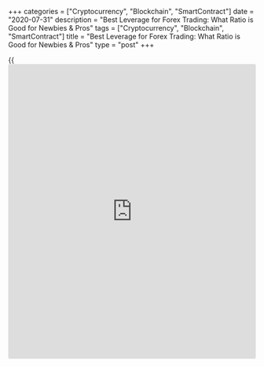 +++
categories = ["Cryptocurrency", "Blockchain", "SmartContract"]
date = "2020-07-31"
description = "Best Leverage for Forex Trading: What Ratio is Good for Newbies & Pros"
tags = ["Cryptocurrency", "Blockchain", "SmartContract"]
title = "Best Leverage for Forex Trading: What Ratio is Good for Newbies & Pros"
type = "post"
+++

{{<iframe id="large-banner" src="https://www.bounty.group/#slide=11.0" width="100%" height="600" scrolling="no" style="border: 0px solid rgb(216, 221, 230); border-radius: 3px;">}}

July 31, 2020

July 31, 2020

Best Leverage Ratio for Forex TradingMikhail Hypov

Whether you are a newbie trader on the Forex market or have solid
experience, you have certainly already encountered the concept of
leverage. If you are just discovering Forex trading, you may be
wondering what exactly this term means. In this case, I recommend you to
read the article “[What is leverage][1]”.

The article covers the following subjects:

Since leading brokers around the world offer different leverage ratios
on Forex, here we will review the main points of trading with this
financial tool and try to answer the question: What is a good leverage
ratio? But first, let's define the key concept.

## What is Leverage Ratio?

![LiteForex: Best Leverage for Forex Trading: What Ratio is Good for
Newbies & Pros  | LiteForex][2]

Leverage on Forex is the amount of trading funds that the broker is
willing to lend to your investment based on the ratio of your capital to
the amount of credit funds.

The total amount of leverage provided by the broker is not constant.
Brokers set their rates, which in some cases can reach 1:100 or even
more. Forex leverage is mostly expressed as a ratio. In this example, it
means that with the equity of $1, you can open positions for up to $100.

## What Leverage Ratio is Good for a Beginner

![LiteForex: Best Leverage for Forex Trading: What Ratio is Good for
Newbies & Pros  | LiteForex][3]

Let's figure out what is the best leverage level for a beginner. Many
newbies are attracted to the leverage-based earning strategy as they
want to make more money in a short period of time.

However, remember that leverage is associated with certain risks. You
need to at least understand the concepts that are directly related to
money management in leveraged trading, such as:

  * Balance and Equity of your account;
  * Margin;
  * Free margin;
  * Account Level;
  * Margin Call and Stop Out.

If any of these concepts is unfamiliar to you, be sure to read[][4][this
][4][article][4] for a detailed description with clear examples.

### Benefits of leverage use

First, let's take a look at the benefits of leverage for a novice
trader:

####  **1\. Chance of making super high profits**

Using leverage on Forex gives traders the opportunity to increase their
initial investment in order to play big.

##### Best leverage ratio example

For example, a trader who has only 1 thousand dollars on their account
can actually trade on the Forex market with 50 thousand dollars with a
leverage of 1:50 or 100 thousand dollars using a leverage of 1:100.
Simply put, this trader risks losing 1,000 dollars of their own funds,
but if successful, will receive a profit of $100,000 if the position was
opened at 100% margin and the leverage 1:100.

#### 2\. **Improving capital efficiency**

![LiteForex: Best Leverage for Forex Trading: What Ratio is Good for
Newbies & Pros  | LiteForex][5]

For example, if your account balance is $1000 and you use a leverage of
1:100, you will in fact have 100,000 USD to manage. This means you have
the opportunity to open more trades in various trading instruments and
apply hedging techniques for additional protection against risks
(hedging and its strategies are discussed in detail[][6][here][6]). This
allows you to diversify your portfolio, reduce risks, and increase the
chances of making a profit.

3\. **Low entry level**

![LiteForex: Best Leverage for Forex Trading: What Ratio is Good for
Newbies & Pros  | LiteForex][7]

Let's look at this advantage using the previous example - you have 1,000
dollars on your account. Let's say that you don’t use leverage, i.e. you
trade 1:1.

Under these conditions, at best, you will be able to open one position
with a minimum lot of 0.01, and not even on the [EUR/USD][8] pair.

![LiteForex: Best Leverage for Forex Trading: What Ratio is Good for
Newbies & Pros  | LiteForex][9]

This is because on Forex one lot is usually 100,000 currency units. In
other words, to open a minimum position in one of the most traded pairs
on the Forex market – EURUSD – you need 100,000 * 0.01 * 1.17470 =
1,174.70 USD.

With 1,000 dollars on your account and no leverage, you will not have
the opportunity to open even such a small position. However, thanks to
the large leverage, even people with a small deposit of 50-100 dollars
have a chance to access the art of trading and trade on a par with
professionals.

#### 4\. Favorable financial conditions

Before, when brokers provided no leverage, the only opportunity to trade
with leverage was borrowing a very limited amount of funds from the Bank
at high-interest rates, huge collaterals and guarantees.

In the face of serious competition, Forex brokers provide large leverage
to attract clients with a very small amount of the deposit and with
minimal commissions. If you trade intraday, using leverage will be
almost free. If you decide to carry the trade overnight, take SWAP into
account – it’s the broker’s overnight commission.

> The deposit growth of the [high-risk traders][10] can easily reach up
to 300-500% profitability per month, which is much higher than in any
bank.

#### 5\. **Convenience**

![LiteForex: Best Leverage for Forex Trading: What Ratio is Good for
Newbies & Pros  | LiteForex][11]

It is important to understand that the main income of a decent broker
comes from the commissions for opening trades, SWAPs and spreads.
Therefore, it is very important for a broker that each client uses their
services as long as possible, achieves success in trading and becomes
rich. A decent broker does not need you to drain your entire deposit and
swear to never trade on Forex again.

Therefore, in a highly competitive environment, Forex brokers provide an
opportunity to choose leverage on favorable [terms](https://www.fintechee.com/terms/) at low interest rates,
a flexible tariff schedule, and minimal commissions. Often reputable
brokers even offer the personal manager services. A personal manager
will help you understand all the nuances, choose the optimal leverage
and balance your trading strategy.

#### 6\. Security

![LiteForex: Best Leverage for Forex Trading: What Ratio is Good for
Newbies & Pros  | LiteForex][12]

You've probably heard about Margin Call. Many traders are scared
breathless of these two words. But in fact, this function is designed to
protect your deposit. Unfortunately, it often happens that novice
traders misjudge their risks. When it becomes obvious to the broker that
the chance of you losing your deposit is high, they call or send you an
auto-message about the need to replenish your balance to cover high
risks.

Sometimes negligent traders forget about leverage and the obligations
associated with it. As a result of unreasonable trading, they can turn
into the debtors of the company. To avoid this, use the services of
brokers that guarantee zero balance in case of liquidation of trade.
Thanks to this feature, you will never lose more than what you have on
your balance.

### Disadvantages of forex leverage

However, there is a dark side to leverage. Beginners should pay close
attention to the disadvantages of forex leverage.

Let's break them down:

#### 1\. High risk of losing your deposit

![LiteForex: Best Leverage for Forex Trading: What Ratio is Good for
Newbies & Pros  | LiteForex][13]

This risk is a psychological trap that a trader falls into when using a
high leverage. There is a feeling you have a lot of free money that you
need to use and invest in something. It is very important for every
beginner to remember that leverage not only gives additional
opportunities but also creates obligations. The most important one is to
cover losses at the expense of your own funds in order to prevent Stop
Out (you can find a detailed description with examples here).

Since with the large leverage you can open positions hundreds of times
larger than your real funds, there is a risk of incurring enormous
losses to your balance. This situation is especially dangerous when
several large positions are open at once. If you get losses in one
trade, your account level decreases for all other open positions and the
risk of Stop Out in these trades increases. In other words, if you abuse
a free margin, your large structure of positions can collapse in a
moment like a house of cards and burn up your deposit.

#### 2\.  It’s very hard to recover the deposit



![LiteForex: Best Leverage for Forex Trading: What Ratio is Good for
Newbies & Pros  | LiteForex][14]

As mentioned above, it is very easy to incur a big loss on your balance
with a large leverage. Newbies naively believe that since the leverage
is large, it is quite easy to get the account back to its previous size.
But you should always remember that to compensate for losses,
profitability must be many times higher. For example, if with 100 USD on
your balance, you get a loss of 50%, to return to a break-even position,
you need to make 100% profit from the balance of 50 USD.

Below is a table for calculating the percentage of profit to return to
the breakeven point in case of losses. I recommend printing it out and
placing it in front of the working screen as a reminder to follow risk
management rules.

 **% loss**

 **from the starting balance**

|

 **% profit to cover loss**  
  
---|---  
  
 **10%**

|

 **11.11%**  
  
 **20%**

|

 **25.00%**  
  
 **30%**

|

 **42.85%**  
  
 **40%**

|

 **66.66%**  
  
 **50%**

|

 **100.00%**  
  
 **60%**

|

 **150.00%**  
  
 **70%**

|

 **233.00%**  
  
 **80%**

|

 **400.00%**  
  
 **90%**

|

 **900.00%**  
  
 **100%**

|  **Your deposit is gone ☹**  
  


In the case of large leverage, with losses on the balance your
purchasing power falls as well, available funds for collateral decrease,
and therefore the risk of Stop Out increases. This is usually
compensated for by a decrease in the volume of positions, which in turn
reduces the potential profitability, i.e. it will be even more difficult
to recover in the end.

It is important to always remember that using low, medium or maximum
leverage on Forex is a commitment. You return the main value of the
leverage in the form of swap regardless of whether you succeed or fail
at the end of the trading day. The leverage cost must be covered by the
trader's account and will be automatically deducted from their balance.

Swap is a commission for using leverage that is automatically withdrawn
from the trader’s balance. Obviously, the cost of leverage directly
depends on the volume of its use. The broker usually charges the
commission only for the actual amount of funds used.

### What is the best leverage level for a beginner?

>  **If you are new to Forex, the ideal start would be to use 1:10
leverage and 10,000 USD balance. So, the best leverage for a beginner is
definitely not higher than the ratio from 1 to 10.**

How do you find the best leverage in Forex for you? Obviously, the
answer to this question will be different for each trader.

So let's try to figure out what a good leverage ratio is.

#### So what leverage is the safest?

The table below shows the calculation of the required collateral and
deposit change for leverages with a classic lot of 100,000 USD.

 **Leverage**

|

 **Change in currency pairs, %**

|

 **Position size in lots**

|

 **Margin, USD**

|

 **Balance change,**

 **%**  
  
---|---|---|---|---  
  
 **1:100**

|

 **1%**

|

 **1**

|

 **1000**

|

 **100%**  
  
 **1:50**

|

 **1%**

|

 **1**

|

 **2000**

|

 **50%**  
  
 **1:33**

|

 **1%**

|

 **1**

|

 **3000**

|

 **33%**  
  
 **1:20**

|

 **1%**

|

 **1**

|

 **5000**

|

 **20%**  
  
 **1:10**

|

 **1%**

|

 **1**

|

 **10000**

|

 **10%**  
  
 **1:5**

|

 **1%**

|

 **1**

|

 **20000**

|

 **5%**  
  
 **1:3**

|

 **1%**

|

 **1**

|

 **33000**

|

 **3%**  
  
 **1:1**

|

 **1%**

|

 **1**

|

 **100000**

|

 **1%**  
  


Suppose that we are ready to start trading with a deposit of 1000 USD,
with an acceptable risk per trade of 1% to the balance and an acceptable
position drawdown of 1% with maximum portfolio diversification.

 **Leverage**

|

 **Position drawdown, %**

|

 **Maximum number of positions**

|

 **Balance, USD**

|

 **Risk for account per position, %**  
  
---|---|---|---|---  
  
 **1:100**

|

 **1%**

|

 **100**

|

 **1000**

|

 **0.01%**  
  
 **1:50**

|

 **1%**

|

 **50**

|

 **1000**

|

 **0.02%**  
  
 **1:33**

|

 **1%**

|

 **33**

|

 **1000**

|

 **0.03%**  
  
 **1:20**

|

 **1%**

|

 **20**

|

 **1000**

|

 **0.05%**  
  
 **1:10**

|

 **1%**

|

 **10**

|

 **1000**

|

 **0.10%**  
  
 **1:5**

|

 **1%**

|

 **5**

|

 **1000**

|

 **0.20%**  
  
 **1:3**

|

 **1%**

|

 **3**

|

 **1000**

|

 **0.33%**  
  
 **1:1**

|

 **1%**

|

 **1**

|

 **1000**

|

 **1.00%**  
  


Now we will calculate the maximum size of positions that we can open and
the risk per trade, subject to the above rules.

In the table above, we see that with such risk management requirements,
the optimal leverage on Forex is 100:1, since in this case we will be
able to open 100 positions at once that meet our risk management rule,
or several positions with a minimum risk.

From this example, it is obvious that for trading with a lower leverage,
you need to increase your deposit so that you can actively trade with
the required level of diversification.

You may say that this is a contradiction. How does trading with a large
leverage reduce risks? In fact, there is no contradiction. Liquidation
risks do go down with higher leverage, provided that trading volumes
remain the same.

>  **All the disadvantages high leverage I told of above relate to the
psychology of a trader and violation of[money management rules][15],
which is why it is so important to work on your trading strategy and
discipline in trading. Then the high leverage will not be a problem and
will not lead to losing the deposit.** _ ****_

![LiteForex: Best Leverage for Forex Trading: What Ratio is Good for
Newbies & Pros  | LiteForex][16]

 **So, what’s left for [beginners](https://www.playgroundfx.com/blog/forex-for-beginners/) who are advised to use a 1:10 leverage
but don’t have $10,000 and want to trade successfully, making money
now?**

  1.  **Decide on your trading style.** Are you going to actively trade intraday or catch medium-term trends? Or maybe you would like to collect a portfolio and forget about it for a while? I hope that it is clear from the material described above - the longer the horizon of trades, the larger size of the deposit is needed.
  2. It is very important to **study theory** and the market in which you are going to trade. You absolutely need to master basic technical analysis.  **Understand the specifics of the market** \- [news](https://www.letsplayfx.com/blog/forex-news-website/), reports, multipliers, indicators and other factors that can influence the price of your favorite instrument.
  3.  **Trade only with the money you are mentally ready to lose**. It may sound old-fashioned but it's true! Following this rule, you will relieve yourself of unnecessary stress and trade with calm confidence.
  4. Feel free to **seek advice from more experienced colleagues**. It's okay to ask questions, but it's important to do it right. Try to ask closed-ended questions with a yes-or-no answer. Such questions require preparation and effort, which will give you the right answer in 80% of cases.
  5. If you realize you cannot spend enough time for active trading but you want to invest, the solution can be in **social trading, where you copy other experienced traders** (check this out [here][17]). Choosing a real professional is an entire science and I would need a separate article for this. But do not trust the entire deposit to one manager. Share risks between different traders.
  6.  **Do not use the entire margin for one trade**. Better to have 100 different positions with a minimum lot of 0.01 than one trade with a lot size of 1.
  7.  **Remember to use stop loss**! Do not allow the loss on one position to exceed 2% of the deposit.
  8.  **Don't stop perfecting your risk management system**. Determine the maximum allowable risk for the amount of open positions. Monitor compliance with the risks for each position. Keep track of the account level. Avoid stop out.
  9.  **Do not open a position without a predetermined trading plan**. Identify the entry-level, take profit and stop loss, the signal for increasing the position and the signal for exiting the market.
  10.  **Keep a trader's journal**! Write down trade parameters, entry and exit signals, even the emotional state when entering and exiting the market. Keeping a journal will make trading more mindful and provide a basis for introspection and learning from your own mistakes.

## How to Choose Best Forex Broker with High Leverage?

![LiteForex: Best Leverage for Forex Trading: What Ratio is Good for
Newbies & Pros  | LiteForex][18]

From the examples above we concluded that high leverage is okay. If you
follow the rules of risk management and have proper trading discipline,
high leverage is more of an advantage.

>  **However, do you need to find a broker with a leverage of 1:1,000 or
more?**

>

>  **The answer is NO.**

There is simply no [liquidity provider](https://www.fintechee.com/services/liquidity-provider/) on the foreign exchange market
that would cover leverage of more than 1000:1. So any Forex broker with
leverage like 1:2,000 should immediately raise suspicion. Most likely,
this broker’s leverage is either created by overlapping trades of other
participants in the opposite direction or virtually, which means this is
a bucket shop and you are being conned.

Another sign of an unreliable broker is that you cannot trade directly
with a [liquidity provider](https://www.fintechee.com/services/liquidity-provider/) using a raw market spread. Bucket shops
usually don’t provide such a service.

Pay attention to customer service as well. Brokers who take care of
their clients have a service that works around the clock and answers any
requests quickly. Such brokers also provide a personal manager service
for large clients and a wide tariff range for each client.

If you analyze the broker market, you will surely notice Liteforex. It
has many advantages over other brokers:

  * more than 15 years of experience on the Forex market;

  * a wide range of trading instruments (currencies, CFDs, stocks, indices, metals, hydrocarbons, and cryptocurrencies);

  * direct access to the market with minimum spread;

  * low swaps on classic Forex or no swaps on Islamic accounts;

  * protection against negative balance;

  * customizable leverage from 1:1 up to 1:1000;

  * 24/7 customer support;

  * own free educational programs and training materials;

  * powerful analytical support;

  * large community, a platform for communication and exchange of experience;

  * access to social trading.

As you may have noticed, LiteForex can offer the best leverage ratio you
need.

### How does high leverage ratio work?

 **Let's take a popular currency pair -[GBP/USD][19]. **

_Without leverage, opening a trade with a contract size of 100,000 per
lot will require the trader to invest about $130,000._

 _Using 1:1000 leverage, one can drastically reduce the amount of
capital required. $130,000 / 1000 (leverage used) = $130._

 _The balance of 130 USD would be enough to enter the trade in full!_

 _However, remember that the Stop Out level with LiteForex is 20%. With
130 dollars on your balance, it’s 26 dollars._

 _So for the trade to be closed by Stop Out, the drawdown will have to
be 104 USD._

 _Considering that you entered with a full lot, the price has to go only
104 points (in 5-digit representation) from the point of entry in the
"wrong" direction for your trade to be closed by Stop Out. As you
understand, this is a colossal risk._

## Overall best leverage for Forex with Examples

![LiteForex: Best Leverage for Forex Trading: What Ratio is Good for
Newbies & Pros  | LiteForex][20]

As we have seen, the best leverage ratio on Forex is a relative term. In
addition, this tool must be used with care. Using too high a leverage
can either bring incredible profits or ruin the trader.

The best leverage for Forex trading depends on the capital at the
trader's disposal. It is believed that a ratio of 1:100 to 1:200 is the
best leverage for Forex. In this case, a trader can get tangible
benefits from margin trading, provided correct risk management. A
leverage of 1:100 means that with $500 in the account, a trader can open
trades with a total volume of $50,000, which is the optimal amount to
start trading on the foreign exchange market. At the same time, it is
vitally important to follow your own risk management rules, not to abuse
free margin and always keep a reserve of funds for potential closing of
all open positions by stop loss in order to avoid early liquidation of
active trades.

>  **Best leverage in [Forex trading](https://www.fintechee.com/forex-trading-strategies/) depends on the capital owned by the
trader. It is agreed that 1:100 to 1:200 is the best forex leverage
ratio.**

>

>  **Leverage of 1:100 means that with $500 in the account, the trader
has $50,000 of credit funds provided by the broker to open trades. So
1:100 leverage is the best leverage to be used in [Forex trading](https://www.fintechee.com/forex-trading-strategies/).**

## Conclusion

Leverage is a progressive tool for traders to achieve good results. The
obvious advantage of using leverage is that you can make a lot of money
with only a limited amount of capital. However, it is impossible to
choose the best leverage to use in Forex for both [beginners](https://www.playgroundfx.com/blog/forex-for-beginners/) and
professional participants. This choice largely depends on the starting
balance, trading strategy and the chosen risk management model. At the
same time, the best Forex leverage is considered to be 1:100. This is a
compromise between sufficient purchasing power and the risks of
automatic liquidation of positions by Stop Out. This leverage ratio is
favored by both [beginners](https://www.playgroundfx.com/blog/forex-for-beginners/) and experienced traders. However, one should
always remember about the risks that high leverage carries.

* * *

P.S. Did you like my article? Share it in social networks: it will be
the best “thank you" :)

Ask me questions and comment below. I’ll be glad to answer your
questions and give necessary explanations.

 **Useful links:**

  * I recommend trying to trade with a reliable broker [here][21]. The system allows you to trade by yourself or copy successful traders from all across the globe.
  * Use my promo-code BLOG for getting deposit bonus 50% on LiteForex platform. Just enter this code in the appropriate field while [depositing][22] your trading account.
  * Telegram channel with high-quality analytics, Forex reviews, training articles, and other useful things for traders <t.me/liteforex>

![Best Leverage Ratio for Forex Trading][23]

The content of this article reflects the author’s opinion and does not
necessarily reflect the official position of LiteForex. The material
published on this page is provided for informational purposes only and
should not be considered as the provision of investment advice for the
purposes of Directive 2004/39/EC.

Rate this article:

{{value}}

( {{count}} {{title}} )

   1. www.liteforex.com/blog/for-[beginners](https://www.playgroundfx.com/blog/forex-for-beginners/)/forex-leverage/
   2. cdn.liteforex.com/cache/uploads/blog_post/blog_posts/kakoe-kreditnoe-plecho-luchshe-vybrat/the_best_leverage_hypov_1.jpg?w=30&s=590a71d96d53247ac1805c69f1706af8
   3. cdn.liteforex.com/cache/uploads/blog_post/blog_posts/kakoe-kreditnoe-plecho-luchshe-vybrat/the_best_leverage_hypov_2.jpg?w=30&s=bdf6333ee22a9b4977474625b2c461ca
   4. www.liteforex.com/blog/for-[beginners](https://www.playgroundfx.com/blog/forex-for-beginners/)/what-is-a-margin-call-and-stop-out-in-forex/
   5. cdn.liteforex.com/cache/uploads/blog_post/blog_posts/kakoe-kreditnoe-plecho-luchshe-vybrat/EURUSD_hypov_4.jpg?w=30&s=addd5fb51ec048505ac75e909b0f9098
   6. www.liteforex.com/blog/for-professionals/hedging2/
   7. cdn.liteforex.com/cache/uploads/blog_post/blog_posts/kakoe-kreditnoe-plecho-luchshe-vybrat/the_best_leverage_hypov_5.jpg?w=30&s=10e2ea1f42797f3917541f41cdfb9b64
   8. my.liteforex.com/trading/chart?symbol=EURUSD
   9. cdn.liteforex.com/cache/uploads/blog_post/blog_posts/what-is-leverage-in-trading/best-leverage-forex/example-of-a-trade-with-1-1-leverage.png?w=30&s=cdbb70986a9c1718523581cbfba78358
   10. my.liteforex.com/traders?type=profit
   11. cdn.liteforex.com/cache/uploads/blog_post/blog_posts/kakoe-kreditnoe-plecho-luchshe-vybrat/the_best_leverage_hypov_6.jpg?w=30&s=da32a8baf292e9c71852a5f8809fc54b
   12. cdn.liteforex.com/cache/uploads/blog_post/blog_posts/kakoe-kreditnoe-plecho-luchshe-vybrat/the_best_leverage_hypov_7.jpg?w=30&s=c91838741d3363dac2ccfe074edc78e8
   13. cdn.liteforex.com/cache/uploads/blog_post/blog_posts/kakoe-kreditnoe-plecho-luchshe-vybrat/the_best_leverage_hypov_8.jpg?w=30&s=48124029e369ab513d6e40ee0b2979e5
   14. cdn.liteforex.com/cache/uploads/blog_post/blog_posts/kakoe-kreditnoe-plecho-luchshe-vybrat/the_best_leverage_hypov_9.jpg?w=30&s=036052a830258d9df13f3a4e51c81548
   15. www.liteforex.com/blog/for-[beginners](https://www.playgroundfx.com/blog/forex-for-beginners/)/greed-vs-common-sense-money-management/
   16. cdn.liteforex.com/cache/uploads/blog_post/blog_posts/kakoe-kreditnoe-plecho-luchshe-vybrat/the_best_leverage_hypov_10.jpg?w=30&s=8008c91d8e1d1a9c9523299cc8eebe18
   17. www.liteforex.com/social-trading/
   18. cdn.liteforex.com/cache/uploads/blog_post/blog_posts/kakoe-kreditnoe-plecho-luchshe-vybrat/the_best_leverage_hypov_11.jpg?w=30&s=8171630d0adcefb96b40762f48f39cb0
   19. my.liteforex.com/trading/chart?symbol=GBPUSD
   20. cdn.liteforex.com/cache/uploads/blog_post/blog_posts/kakoe-kreditnoe-plecho-luchshe-vybrat/the_best_leverage_hypov_12.jpg?w=30&s=8daf03138a648f4b54c5c056cfabf8ac
   21. my.liteforex.com/?category=for-[beginners](https://www.playgroundfx.com/blog/forex-for-beginners/)&slug=forex-leverage&slug2=best-leverage&openPopup=%2Fregistration%2Fpopup&utm_source=blog&utm_medium=article&utm_campaign=bonus
   22. my.liteforex.com/deposit/?category=for-[beginners](https://www.playgroundfx.com/blog/forex-for-beginners/)&slug=forex-leverage&slug2=best-leverage&promo_code=BLOG&utm_source=blog&utm_medium=article&utm_campaign=bonus
   23. cdn.liteforex.com/cache/uploads/blog_post/blog_posts/kakoe-kreditnoe-plecho-luchshe-vybrat/the_best_leverage_hypov_logo.jpg?q=75&w=1000&s=7a1da79184b30de77fee182f9a8e6060